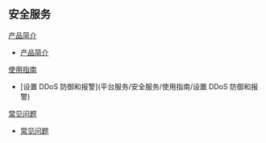 ## 安全服务

[产品简介]()
 
  * [产品简介](平台服务/安全服务/产品简介/安全服务产品简介.md)

[使用指南]()

  * [设置 DDoS 防御和报警](平台服务/安全服务/使用指南/设置 DDoS 防御和报警)

[常见问题]()

  * [常见问题](平台服务/安全服务/常见问题/安全服务常见问题.md)
